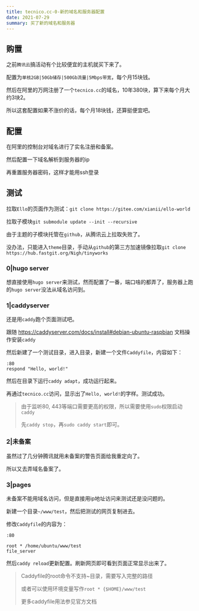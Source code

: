 ```yaml
---
title: tecnico.cc-0-新的域名和服务器配置
date: 2021-07-29 
summary: 买了新的域名和服务器
---
```


## 购置

之前`腾讯云`搞活动有个比较便宜的主机就买下来了。

配置为`单核2GB|50Gb储存|500Gb流量|5Mbps带宽`，每个月15块钱。

然后在阿里的万网注册了一个`tecnico.cc`的域名，10年380块，算下来每个月大约3块2。



所以这套配置如果不涨价的话，每个月18块钱，还算挺便宜吧。



## 配置

在阿里的控制台对域名进行了实名注册和备案。

然后配置一下域名解析到服务器的ip



再重置服务器密码，这样才能用ssh登录



## 测试

拉取`Ello`的页面作为测试：`git clone https://gitee.com/xianii/ello-world`

拉取子模块`git submodule update --init --recursive`

由于主题的子模块托管在`github`，从腾讯云上拉取失败了。

没办法，只能进入`theme`目录，手动从`github`的第三方加速镜像拉取`git clone https://hub.fastgit.org/Nigh/tinyworks`

### 0|hugo server

想直接使用`hugo server`来测试，然而配置了一番，端口啥的都弄了，服务器上跑的`hugo server`没法从域名访问到。

### 1|caddyserver

还是用`caddy`跑个页面测试吧。

跟随 https://caddyserver.com/docs/install#debian-ubuntu-raspbian 文档操作安装`caddy`

然后新建了一个测试目录，进入目录，新建一个文件`Caddyfile`，内容如下：

```caddy
:80
respond "Hello, world!"
```

然后在目录下运行`caddy adapt`，成功运行起来。

再通过`tecnico.cc`访问，显示出了`Hello, world!`的字样。测试成功。

> 由于监听80, 443等端口需要更高的权限，所以需要使用`sudo`权限启动`caddy`
>
> 先`caddy stop`，再`sudo caddy start`即可。

### 2|未备案

虽然过了几分钟腾讯就用未备案的警告页面给我重定向了。

所以又去弄域名备案了。

### 3|pages

未备案不能用域名访问，但是直接用ip地址访问来测试还是没问题的。

新建一个目录`~/www/test`，然后把测试的网页复制进去。

修改`Caddyfile`的内容为：

```caddy
:80

root * /home/ubuntu/www/test
file_server
```

然后`caddy reload`更新配置。刷新网页即可看到页面正常显示出来了。

> Caddyfile的root命令不支持~目录，需要写入完整的路径
>
> 或者可以使用环境变量写作`root * {$HOME}/www/test`
>
> 更多caddyfile用法参见官方文档

